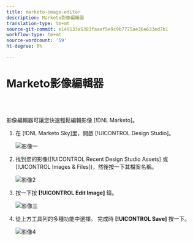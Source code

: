 ```yaml
---
title: marketo-image-editor
description: Marketo影像編輯器
translation-type: tm+mt
source-git-commit: e149133a5383faaef5e9c9b7775ae36e633ed7b1
workflow-type: tm+mt
source-wordcount: '59'
ht-degree: 0%

---
```



# Marketo影像編輯器

<br> 

影像編輯器可讓您快速輕鬆編輯影像 [!DNL Marketo]。

1. 在 [!DNL Marketo Sky]里，開啟 [!UICONTROL Design Studio]。

   ![影像一](/help/sky/assets/design-studio/marketo-image-editor/marketo-image-editor-1.png)

1. 找到您的影像([!UICONTROL Recent Design Studio Assets] 或 [!UICONTROL Images & Files])，然後按一下其檔案名稱。

   ![影像2](/help/sky/assets/design-studio/marketo-image-editor/marketo-image-editor-2.png)

1. 按一下按 **[!UICONTROL Edit Image]** 鈕。

   ![影像三](/help/sky/assets/design-studio/marketo-image-editor/marketo-image-editor-3.png)

1. 從上方工具列的多種功能中選擇。 完成時 **[!UICONTROL Save]** 按一下。

   ![影像4](/help/sky/assets/design-studio/marketo-image-editor/marketo-image-editor-4.png)